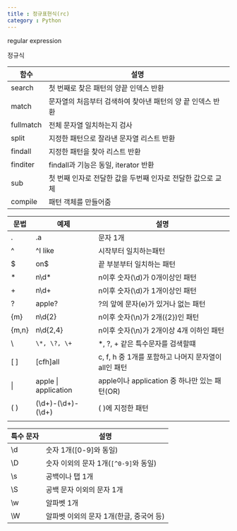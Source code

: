 ```yaml
---
title : 정규표현식(rc)
category : Python
---
```


regular expression

정규식

| 함수      | 설명                                                        |
| --------- | ----------------------------------------------------------- |
| search    | 첫 번째로 찾은 패턴의 양끝 인덱스 반환                      |
| match     | 문자열의 처음부터 검색하여 찾아낸 패턴의 양 끝 인덱스 반환  |
| fullmatch | 전체 문자열 일치하는지 검사                                 |
| split     | 지정한 패턴으로 잘라낸 문자열 리스트 반환                   |
| findall   | 지정한 패턴을 찾아 리스트 반환                              |
| finditer  | findall과 기능은 동일, iterator 반환                        |
| sub       | 첫 번째 인자로 전달한 값을 두번째 인자로 전달한 값으로 교체 |
| compile   | 패턴 객체를 만들어줌                                        |



| 문법  | 예제                 | 설명                                                 |
| ----- | -------------------- | ---------------------------------------------------- |
| .     | .a                   | 문자 1개                                             |
| ^     | ^I like              | 시작부터 일치하는패턴                                |
| $     | on$                  | 끝 부분부터 일치하는 패턴                            |
| *     | n\d*                 | n이후 숫자(\d)가 0개이상인 패턴                      |
| +     | n\d+                 | n이후 숫자(\d)가 1개이상인 패턴                      |
| ?     | apple?               | ?의 앞에 문자(e)가 있거나 없는 패턴                  |
| {m}   | n\d{2}               | n이후 숫자(\n)가 2개({2})인 패턴                     |
| {m,n} | n\d{2,4}             | n이후 숫자(\n)가 2개이상 4개 이하인 패턴             |
| \     | `\*, \?, \+`         | *, ?, + 같은 특수문자를 검색할떄                     |
| [ ]   | [cfh]all             | c, f, h 중 1개를 포함하고 나머지 문자열이 all인 패턴 |
| \|    | apple \| application | apple이나 application 중 하나만 있는 패턴(OR)        |
| ( )   | (\d+)-(\d+)-(\d+)    | ( )에 지정한 패턴                                    |
|       |                      |                                                      |



| 특수 문자 | 설명                                    |
| --------- | --------------------------------------- |
| \d        | 숫자 1개([0-9]와 동일)                  |
| \D        | 숫자 이외의 문자 1개(`[^0-9]`와 동일)   |
| \s        | 공백이나 탭 1개                         |
| \S        | 공백 문자 이외의 문자 1개               |
| \w        | 알파벳 1개                              |
| \W        | 알파벳 이외의 문자 1개(한글, 중국어 등) |

